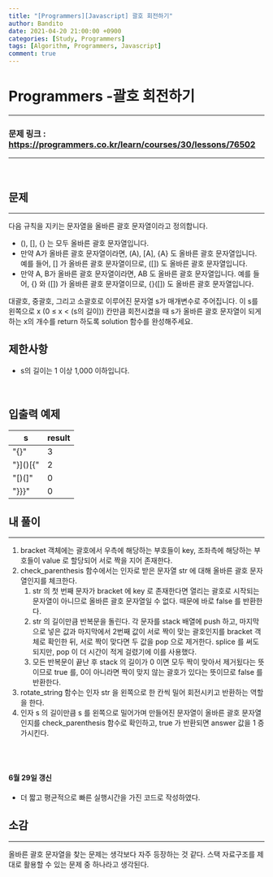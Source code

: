 ```yaml
---
title: "[Programmers][Javascript] 괄호 회전하기"
author: Bandito
date: 2021-04-20 21:00:00 +0900
categories: [Study, Programmers]
tags: [Algorithm, Programmers, Javascript]
comment: true
---
```

 
# Programmers -괄호 회전하기

***
### 문제 링크 : <https://programmers.co.kr/learn/courses/30/lessons/76502>

***

<br/>

## 문제
***

다음 규칙을 지키는 문자열을 올바른 괄호 문자열이라고 정의합니다.

+ (), [], {} 는 모두 올바른 괄호 문자열입니다.
+ 만약 A가 올바른 괄호 문자열이라면, (A), [A], {A} 도 올바른 괄호 문자열입니다. 예를 들어, [] 가 올바른 괄호 문자열이므로, ([]) 도 올바른 괄호 문자열입니다.
+ 만약 A, B가 올바른 괄호 문자열이라면, AB 도 올바른 괄호 문자열입니다. 예를 들어, {} 와 ([]) 가 올바른 괄호 문자열이므로, {}([]) 도 올바른 괄호 문자열입니다.

대괄호, 중괄호, 그리고 소괄호로 이루어진 문자열 s가 매개변수로 주어집니다. 이 s를 왼쪽으로 x (0 ≤ x < (s의 길이)) 칸만큼 회전시켰을 때 s가 올바른 괄호 문자열이 되게 하는 x의 개수를 return 하도록 solution 함수를 완성해주세요.


## 제한사항
+ s의 길이는 1 이상 1,000 이하입니다.


<br/>

## 입출력 예제

|s|result|
|----|----|
|"[](){}"|3|
|"}]()[{"|2|
|"[)(]"|0|
|"}}}"|0|


## 내 풀이
***

1. bracket 객체에는 괄호에서 우측에 해당하는 부호들이 key, 조좌측에 해당하는 부호들이 value 로 할당되어 서로 짝을 지어 존재한다. 
2. check_parenthesis 함수에서는 인자로 받은 문자열 str 에 대해 올바른 괄호 문자열인지를 체크한다.
    1. str 의 첫 번째 문자가 bracket 에 key 로 존재한다면 열리는 괄호로 시작되는 문자열이 아니므로 올바른 괄호 문자열일 수 없다. 때문에 바로 false 를 반환한다.
    2. str 의 길이만큼 반복문을 돌린다. 각 문자를 stack 배열에 push 하고, 마지막으로 넣은 값과 마지막에서 2번째 값이 서로 짝이 맞는 괄호인지를 bracket 객체로 확인한 뒤, 서로 짝이 맞다면 두 값을 pop 으로 제거한다. 
    splice 를 써도 되지만, pop 이 더 시간이 적게 걸렸기에 이를 사용했다.
    3. 모든 반복문이 끝난 후 stack 의 길이가 0 이면 모두 짝이 맞아서 제거됬다는 뜻이므로 true 를, 0이 아니라면 짝이 맞지 않는 괄호가 있다는 뜻이므로 false 를 반환한다.
3. rotate_string 함수는 인자 str 을 왼쪽으로 한 칸씩 밀어 회전시키고 반환하는 역할을 한다.
4. 인자 s 의 길이만큼 s 를 왼쪽으로 밀어가며 만들어진 문자열이 올바른 괄호 문자열인지를 check_parenthesis 함수로 확인하고, true 가 반환되면 answer 값을 1 증가시킨다.



<br/>

<script src="https://gist.github.com/Suppplier/87ded6a1fc98deb05e9c008f6e5d19f3.js"></script>

<br/>

#### 6월 29일 갱신

<script src="https://gist.github.com/Suppplier/257016e5c51222d7d6d0dc019cd6e3c2.js"></script>

+ 더 짧고 평균적으로 빠른 실행시간을 가진 코드로 작성하였다.

## 소감
***

올바른 괄호 문자열을 찾는 문제는 생각보다 자주 등장하는 것 같다. 스택 자료구조를 제대로 활용할 수 있는 문제 중 하나라고 생각된다.

